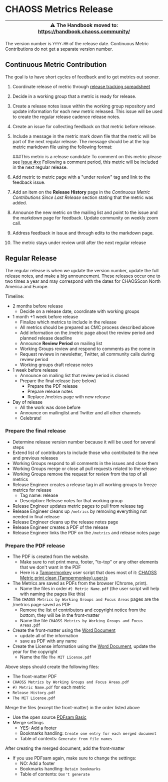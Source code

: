 # CHAOSS Metrics Release

| ⚠️ The Handbook moved to: https://handbook.chaoss.community/ |
|---|

The version number is `YYYY-MM` of the release date. Continuous Metric Contributions do not get a separate version number.

## Continuous Metric Contribution

The goal is to have short cycles of feedback and to get metrics out sooner.

1. Coordinate release of metric through [release tracking spreadsheet](https://docs.google.com/spreadsheets/d/1tAGzUiZ9jdORKCnoDQJkOU8tQsZDCZVjcWqXYOSAFmE/edit#gid=0)
2. Decide in a working group that a metric is ready for release.
3. Create a release notes issue within the working group repository and update information for each new metric released. This issue will be used to create the regular release cadence release notes.
4. Create an issue for collecting feedback on that metric before release.
5. Include a message in the metric mark down file that the metric will be part of the next regular release. The message should be at the top metric markdown file using the following format:

    ###This metric is a release candidate
    To comment on this metric please see [Issue #xx](xxxxxxxxxxxxxxx)
    Following a comment period, this metric will be included in the next regular release.

6. Add metric to metric page with a "under review" tag and link to the feedback issue.
7. Add an item on the **Release History** page in the _Continuous Metric Contributions Since Last Release_ section stating that the metric was added.
8. Announce the new metric on the mailing list and point to the issue and the markdown page for feedback. Update community on weekly zoom call.
9. Address feedback in issue and through edits to the markdown page.
10. The metric stays under review until after the next regular release

## Regular Release

The regular release is when we update the version number, update the full release notes, and make a big announcement. These releases occur one to two times a year and may correspond with the dates for CHAOSScon North America and Europe.

Timeline:
* 2 months before release
  * Decide on a release date, coordinate with working groups
* 1 month +1 week before release
  * Finalize which metrics to include in the release
  * All metrics should be prepared as CMC process described above
  * Add information on the /metric page about the review period and planned release deadline
  * Announce **Review Period** on mailing list
  * Working Groups review and respond to comments as the come in
  * Request reviews in newsletter, Twitter, all community calls during review period
  * Working groups draft release notes
* 1 week before release
  * Announce on mailing list that review period is closed
  * Prepare the final release (see below)
    * Prepare the PDF release
    * Prepare release notes
    * Replace /metrics page with new release
* Day of release
  * All the work was done before
  * Announce on mailinglist and Twitter and all other channels
  * Celebrate!


### Prepare the final release

* Determine release version number because it will be used for several steps
* Extend list of contributors to include those who contributed to the new and previous releases
* Working Groups respond to all comments in the issues and close them
* Working Groups merge or close all pull requests related to the release
* Working Groups remove the request for review from the top of all metrics
* Release Engineer creates a release tag in all working groups to freeze metrics for release
  * Tag name: release<versionnumber>
  * Description: Release notes for that working group
* Release Engineer updates metric pages to pull from release tag
* Release Engineer cleans up `/metrics` by removing everything not needed in final release
* Release Engineer cleans up the release notes page 
* Release Engineer creates a PDF of the release
* Release Engineer links the PDF on the `/metrics` and release notes page


### Prepare the PDF release

* The PDF is created from the website.
  * Make sure to not print menu, footer, "to-top" or any other elements that we don't want in the PDF
  * Here is a [Tampermonkey](http://www.tampermonkey.net/) user script that does most of it: [CHAOSS Metric print clean (Tampermonkey).user.js](https://drive.google.com/file/d/1y1uh5aeVbzR4CDGbQQJTdSb2Cnywk3OI/view?usp=sharing)
* The Metrics are saved as PDFs from the browser (Chrome, print).
  - Name the files in order `#) Metric Name.pdf` (the user script will help with naming the pages like this)
* The `CHAOSS Metrics by Working Groups and Focus Areas` pages are the /metrics page saved as PDF
  - Remove the list of contributors and copyright notice from the bottom, they will be in the front-matter
  - Name the file `CHAOSS Metrics by Working Groups and Focus Areas.pdf`
* Create the front-matter using the [Word Document](https://drive.google.com/file/d/1xoWpNPO95n2V1l4rWS7pIHfoQiAUPtcl/view?usp=sharing)
  - update all of the information
  - save as PDF with any name
* Create the License information using the [Word Document](https://drive.google.com/file/d/1xr8YmxFKt12L1mRX8dAODQHH-f_vnLIl/view?usp=sharing), update the year for the copyright
  - Name the file `The MIT License.pdf`

Above steps should create the following files:
* The front-matter PDF
* `CHAOSS Metrics by Working Groups and Focus Areas.pdf`
* `#) Metric Name.pdf` for each metric
* `Release History.pdf`
* `The MIT License.pdf`

Merge the files (except the front-matter) in the order listed above
* Use the open source [PDFsam Basic](https://github.com/torakiki/pdfsam)
* Merge settings
  - YES: Add a footer
  - Bookmarks handling: `Create one entry for each merged document`
  - Table of contents: `Generate from file names`

After creating the merged document, add the front-matter
* If you use PDFsam again, make sure to change the settings:
  - NO: Add a footer
  - Bookmarks handling: `Retain bookmarks`
  - Table of contents: `Don't generate`
  
